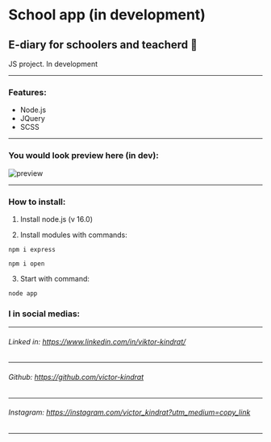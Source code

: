 # School app (in development)
E-diary for schoolers and teacherd 🎨
---

JS project. In development

---
### Features: 
- Node.js
- JQuery
- SCSS
---

### You would look preview here (in dev):
![preview](url "preview")

---
### How to install:

1. Install node.js (v 16.0)

2. Install modules with commands:

```
npm i express
```

```
npm i open
```

3. Start with command:

```
node app
```

    
### I in social medias:
---

###### Linked in: https://www.linkedin.com/in/viktor-kindrat/
---
###### Github: https://github.com/victor-kindrat
---
###### Instagram: https://instagram.com/victor_kindrat?utm_medium=copy_link
---
